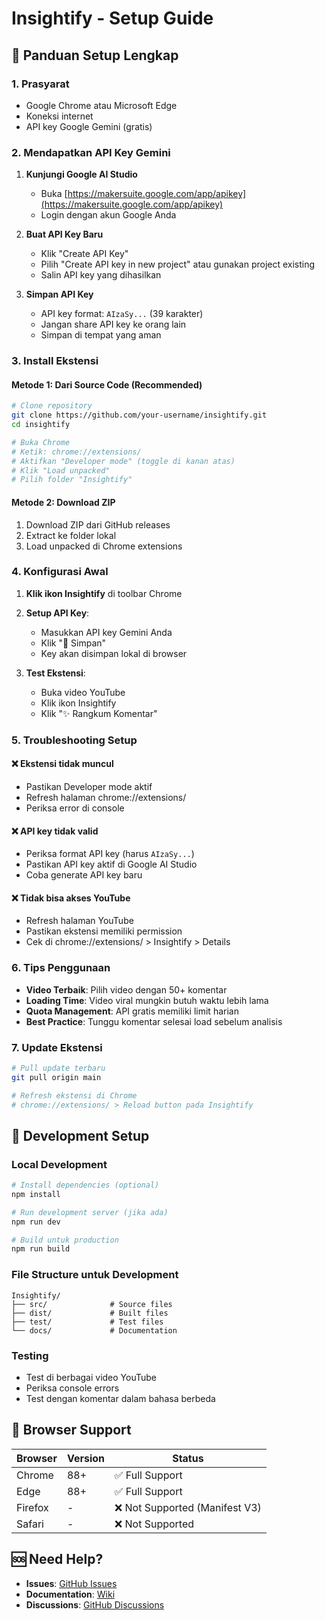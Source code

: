 # Insightify - Setup Guide

## 🚀 Panduan Setup Lengkap

### 1. Prasyarat
- Google Chrome atau Microsoft Edge
- Koneksi internet
- API key Google Gemini (gratis)

### 2. Mendapatkan API Key Gemini

1. **Kunjungi Google AI Studio**
   - Buka [https://makersuite.google.com/app/apikey](https://makersuite.google.com/app/apikey)
   - Login dengan akun Google Anda

2. **Buat API Key Baru**
   - Klik "Create API Key"
   - Pilih "Create API key in new project" atau gunakan project existing
   - Salin API key yang dihasilkan

3. **Simpan API Key**
   - API key format: `AIzaSy...` (39 karakter)
   - Jangan share API key ke orang lain
   - Simpan di tempat yang aman

### 3. Install Ekstensi

#### Metode 1: Dari Source Code (Recommended)
```bash
# Clone repository
git clone https://github.com/your-username/insightify.git
cd insightify

# Buka Chrome
# Ketik: chrome://extensions/
# Aktifkan "Developer mode" (toggle di kanan atas)
# Klik "Load unpacked"
# Pilih folder "Insightify"
```

#### Metode 2: Download ZIP
1. Download ZIP dari GitHub releases
2. Extract ke folder lokal
3. Load unpacked di Chrome extensions

### 4. Konfigurasi Awal

1. **Klik ikon Insightify** di toolbar Chrome
2. **Setup API Key**:
   - Masukkan API key Gemini Anda
   - Klik "💾 Simpan"
   - Key akan disimpan lokal di browser

3. **Test Ekstensi**:
   - Buka video YouTube
   - Klik ikon Insightify
   - Klik "✨ Rangkum Komentar"

### 5. Troubleshooting Setup

#### ❌ Ekstensi tidak muncul
- Pastikan Developer mode aktif
- Refresh halaman chrome://extensions/
- Periksa error di console

#### ❌ API key tidak valid
- Periksa format API key (harus `AIzaSy...`)
- Pastikan API key aktif di Google AI Studio
- Coba generate API key baru

#### ❌ Tidak bisa akses YouTube
- Refresh halaman YouTube
- Pastikan ekstensi memiliki permission
- Cek di chrome://extensions/ > Insightify > Details

### 6. Tips Penggunaan

- **Video Terbaik**: Pilih video dengan 50+ komentar
- **Loading Time**: Video viral mungkin butuh waktu lebih lama
- **Quota Management**: API gratis memiliki limit harian
- **Best Practice**: Tunggu komentar selesai load sebelum analisis

### 7. Update Ekstensi

```bash
# Pull update terbaru
git pull origin main

# Refresh ekstensi di Chrome
# chrome://extensions/ > Reload button pada Insightify
```

## 🔧 Development Setup

### Local Development
```bash
# Install dependencies (optional)
npm install

# Run development server (jika ada)
npm run dev

# Build untuk production
npm run build
```

### File Structure untuk Development
```
Insightify/
├── src/              # Source files
├── dist/             # Built files  
├── test/             # Test files
└── docs/             # Documentation
```

### Testing
- Test di berbagai video YouTube
- Periksa console errors
- Test dengan komentar dalam bahasa berbeda

## 📱 Browser Support

| Browser | Version | Status |
|---------|---------|--------|
| Chrome  | 88+     | ✅ Full Support |
| Edge    | 88+     | ✅ Full Support |
| Firefox | -       | ❌ Not Supported (Manifest V3) |
| Safari  | -       | ❌ Not Supported |

## 🆘 Need Help?

- **Issues**: [GitHub Issues](https://github.com/your-username/insightify/issues)
- **Documentation**: [Wiki](https://github.com/your-username/insightify/wiki)
- **Discussions**: [GitHub Discussions](https://github.com/your-username/insightify/discussions)
